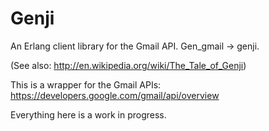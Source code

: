 Genji
=====

An Erlang client library for the Gmail API. Gen_gmail -> genji.  

(See also: http://en.wikipedia.org/wiki/The_Tale_of_Genji)

This is a wrapper for the Gmail APIs: https://developers.google.com/gmail/api/overview

Everything here is a work in progress.
